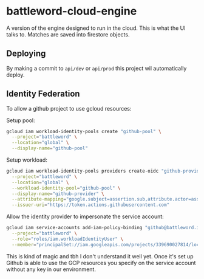 # battleword-cloud-engine
A version of the engine designed to run in the cloud. This is what the UI talks to. Matches are saved into firestore objects.

## Deploying

By making a commit to `api/dev` or `api/prod` this project wil automatically deploy.

## Identity Federation

To allow a github project to use gcloud resources:

Setup pool:
```bash
gcloud iam workload-identity-pools create "github-pool" \
  --project="battleword" \
  --location="global" \
  --display-name="github-pool"
```

Setup workload:
```bash
gcloud iam workload-identity-pools providers create-oidc "github-provider" \
  --project="battleword" \
  --location="global" \
  --workload-identity-pool="github-pool" \
  --display-name="github-provider" \
  --attribute-mapping="google.subject=assertion.sub,attribute.actor=assertion.actor,attribute.aud=assertion.aud,attribute.repository=assertion.repository" \
  --issuer-uri="https://token.actions.githubusercontent.com"
```

Allow the identity provider to impersonate the service account:

```bash
gcloud iam service-accounts add-iam-policy-binding "github@battleword.iam.gserviceaccount.com" \
  --project="battleword" \
  --role="roles/iam.workloadIdentityUser" \
  --member="principalSet://iam.googleapis.com/projects/339690027814/locations/global/workloadIdentityPools/github-pool/attribute.repository/brensch/battleword-cloud-engine"
```
This is kind of magic and tbh I don't understand it well yet. Once it's set up Github is able to use the GCP resources you specify on the service account without any key in our environment.